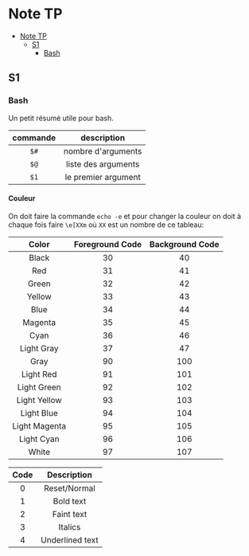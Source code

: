 # Note TP

- [Note TP](#note-tp)
  - [S1](#s1)
    - [Bash](#bash)


## S1

### Bash

Un petit résumé utile pour bash.

| commande |     description     |
| :------: | :-----------------: |
|   `$#`   | nombre d'arguments  |
|   `$@`   | liste des arguments |
|   `$1`   | le premier argument |


#### Couleur

On doit faire la commande `echo -e` et pour changer la couleur on doit à chaque fois faire `\e[XXm` où `XX` est un nombre de ce tableau:

|     Color     | Foreground Code | Background Code |
| :-----------: | :-------------: | :-------------: |
|     Black     |       30        |       40        |
|      Red      |       31        |       41        |
|     Green     |       32        |       42        |
|    Yellow     |       33        |       43        |
|     Blue      |       34        |       44        |
|    Magenta    |       35        |       45        |
|     Cyan      |       36        |       46        |
|  Light Gray   |       37        |       47        |
|     Gray      |       90        |       100       |
|   Light Red   |       91        |       101       |
|  Light Green  |       92        |       102       |
| Light Yellow  |       93        |       103       |
|  Light Blue   |       94        |       104       |
| Light Magenta |       95        |       105       |
|  Light Cyan   |       96        |       106       |
|     White     |       97        |       107       |


| Code  |   Description   |
| :---: | :-------------: |
|   0   |  Reset/Normal   |
|   1   |    Bold text    |
|   2   |   Faint text    |
|   3   |     Italics     |
|   4   | Underlined text |